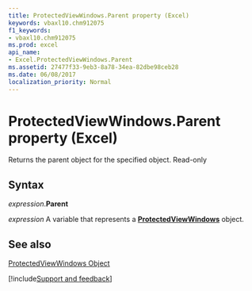 ```yaml
---
title: ProtectedViewWindows.Parent property (Excel)
keywords: vbaxl10.chm912075
f1_keywords:
- vbaxl10.chm912075
ms.prod: excel
api_name:
- Excel.ProtectedViewWindows.Parent
ms.assetid: 27477f33-9eb3-8a78-34ea-82dbe98ceb28
ms.date: 06/08/2017
localization_priority: Normal
---
```



# ProtectedViewWindows.Parent property (Excel)

Returns the parent object for the specified object. Read-only


## Syntax

_expression_.**Parent**

_expression_ A variable that represents a **[ProtectedViewWindows](Excel.ProtectedViewWindows.md)** object.


## See also


[ProtectedViewWindows Object](Excel.ProtectedViewWindows.md)

[!include[Support and feedback](~/includes/feedback-boilerplate.md)]